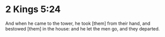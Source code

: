 # 2 Kings 5:24

And when he came to the tower, he took [them] from their hand, and bestowed [them] in the house: and he let the men go, and they departed.